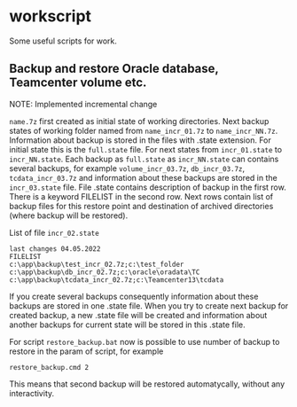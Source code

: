# workscript
Some useful scripts for work.

## Backup and restore Oracle database, Teamcenter volume etc.

NOTE: Implemented incremental change

`name.7z` first created as initial state of working directories. 
Next backup states of working folder named from `name_incr_01.7z` to `name_incr_NN.7z`.
Information about backup is stored in the files with .state extension. For initial state this is the `full.state` file. For next states from `incr_01.state` to `incr_NN.state`.
Each backup as `full.state` as `incr_NN.state` can contains several backups, for example `volume_incr_03.7z`, `db_incr_03.7z`, `tcdata_incr_03.7z` and information about these backups are stored in the `incr_03.state` file.
File .state contains description of backup in the first row. There is a keyword FILELIST in the second row. Next rows contain list of backup files for this restore point and destination of archived directories (where backup will be restored). 

List of file `incr_02.state`
```
last changes 04.05.2022 
FILELIST
c:\app\backup\test_incr_02.7z;c:\test_folder
c:\app\backup\db_incr_02.7z;c:\oracle\oradata\TC
c:\app\backup\tcdata_incr_02.7z;c:\Teamcenter13\tcdata
```
If you create several backups consequently information about these backups are stored in one .state file. When you try to create next backup for created backup, a new .state file will be created and information about another backups for current state will be stored in this .state file.

For script `restore_backup.bat` now is possible to use number of backup to restore in the param of script, for example
```
restore_backup.cmd 2
```
This means that second backup will be restored automatycally, without any interactivity.
